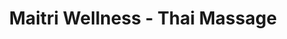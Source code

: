---
title: "Maitri Wellness - Thai Massage"
url: /vancouver/maitri-wellness-thai-massage/
shop: massage
---